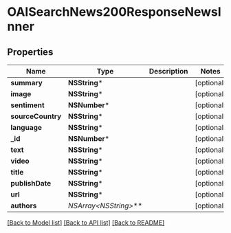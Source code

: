# OAISearchNews200ResponseNewsInner

## Properties
Name | Type | Description | Notes
------------ | ------------- | ------------- | -------------
**summary** | **NSString*** |  | [optional] 
**image** | **NSString*** |  | [optional] 
**sentiment** | **NSNumber*** |  | [optional] 
**sourceCountry** | **NSString*** |  | [optional] 
**language** | **NSString*** |  | [optional] 
**_id** | **NSNumber*** |  | [optional] 
**text** | **NSString*** |  | [optional] 
**video** | **NSString*** |  | [optional] 
**title** | **NSString*** |  | [optional] 
**publishDate** | **NSString*** |  | [optional] 
**url** | **NSString*** |  | [optional] 
**authors** | **NSArray&lt;NSString*&gt;*** |  | [optional] 

[[Back to Model list]](../README.md#documentation-for-models) [[Back to API list]](../README.md#documentation-for-api-endpoints) [[Back to README]](../README.md)


